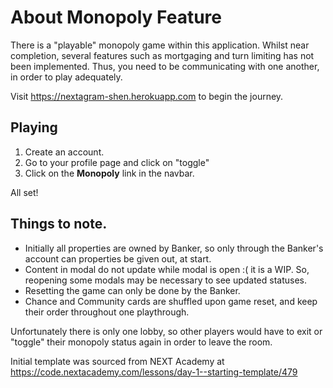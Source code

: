 # About Monopoly Feature

There is a "playable" monopoly game within this application. Whilst near completion, several features such as mortgaging and turn limiting has not been implemented. Thus, you need to be communicating with one another, in order to play adequately.

Visit https://nextagram-shen.herokuapp.com to begin the journey.

## Playing
1. Create an account.
2. Go to your profile page and click on "toggle"
3. Click on the **Monopoly** link in the navbar.

All set!

## Things to note.
- Initially all properties are owned by Banker, so only through the Banker's account can properties be given out, at start.
- Content in modal do not update while modal is open :( it is a WIP. So, reopening some modals may be necessary to see updated statuses.
- Resetting the game can only be done by the Banker.
- Chance and Community cards are shuffled upon game reset, and keep their order throughout one playthrough.

Unfortunately there is only one lobby, so other players would have to exit or "toggle" their monopoly status again in order to leave the room.


Initial template was sourced from NEXT Academy at https://code.nextacademy.com/lessons/day-1--starting-template/479
